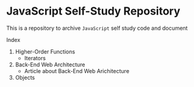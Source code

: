 # JavaScript Self-Study Repository
This is a repository to archive `JavaScript` self study code and document

Index
1. Higher-Order Functions 
    * Iterators
2. Back-End Web Architecture
    * Article about Back-End Web Arichitecture
3. Objects

